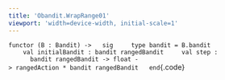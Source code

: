 ```yaml
---
title: 'Obandit.WrapRange01'
viewport: 'width=device-width, initial-scale=1'
---
```


`functor (B : Bandit) ->   sig     type bandit = B.bandit     val initialBandit : bandit rangedBandit     val step :       bandit rangedBandit -> float -> rangedAction * bandit rangedBandit   end`{.code}
